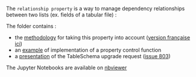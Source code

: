 The `relationship property` is a way to manage dependency relationships between two lists (ex. fields of a tabular file) :
    
The folder contains :
- the [methodology](./methodology.ipynb) for taking this property into account ([version française ici](./FR_methodology.ipynb))
- an [example](./example.ipynb) of implementation of a property control function 
- a [presentation](./relationship_property.pdf) of the TableSchema upgrade request ([issue 803](https://github.com/frictionlessdata/specs/issues/803))

The Jupyter Notebooks are available on [nbviewer](http://nbviewer.org/github/loco-philippe/Environmental-Sensing/tree/main/property_relationship/)
